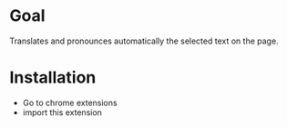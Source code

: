 # Goal

Translates and pronounces automatically the selected text on the page.

# Installation

- Go to chrome extensions
- import this extension
